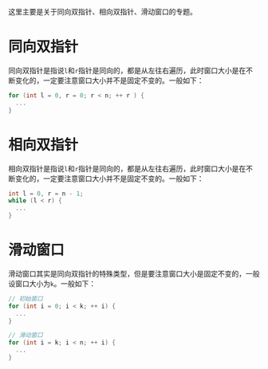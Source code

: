 这里主要是关于同向双指针、相向双指针、滑动窗口的专题。

# 同向双指针
同向双指针是指说`l`和`r`指针是同向的，都是从左往右遍历，此时窗口大小是在不断变化的，一定要注意窗口大小并不是固定不变的。一般如下：
```C++
for (int l = 0, r = 0; r < n; ++ r ) {
  ...
}
```

# 相向双指针
相向双指针是指说`l`和`r`指针是同向的，都是从左往右遍历，此时窗口大小是在不断变化的，一定要注意窗口大小并不是固定不变的。一般如下：
```C++
int l = 0, r = n - 1;
while (l < r) {
  ...
}
```

# 滑动窗口
滑动窗口其实是同向双指针的特殊类型，但是要注意窗口大小是固定不变的，一般设窗口大小为`k`。一般如下：
```C++
// 初始窗口
for (int i = 0; i < k; ++ i) {
  ...
}

// 滑动窗口
for (int i = k; i < n; ++ i) {
  ...
}
```
